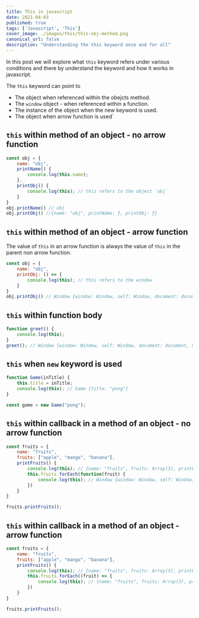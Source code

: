 ```yaml
---
title: This in javascript
date: 2021-04-03
published: true
tags: ['Javascript', 'This']
cover_image: ./images/this/this-obj-method.png
canonical_url: false
description: "Understanding the this keyword once and for all"
---
```


In this post we will explore what `this` keyword refers under various conditions and there by understand the keyword and how it works in javascript.

The `this` keyword can point to
* The object when referenced within the obejcts method.
* The `window` object - when referenced within a function.
* The instance of the object when the new keyword is used.
* The object when arrow function is used`

## `this` within method of an object - no arrow function

```js
const obj = {
    name: "obj",
    printName() {
        console.log(this.name);
    },
    printObj() {
        console.log(this); // this refers to the object `obj`
    }
}
obj.printName() // obj
obj.printObj() //{name: "obj", printName: ƒ, printObj: ƒ}
```
## `this` within method of an object - arrow function

The value of `this` in an arrow function is always the value of `this` in the parent non arrow function.

```js
const obj = {
    name: "obj",
    printObj: () => {
        console.log(this); // this refers to the window
    }
}
obj.printObj() // Window {window: Window, self: Window, document: document, name: "", location: Location, …}
```

## `this` within function body

```js
function greet() {
    console.log(this);
}
greet(); // Window {window: Window, self: Window, document: document, name: "", location: Location, …}
```
## `this` when `new` keyword is used

```js
function Game(inTitle) {
    this.title = inTitle;
    console.log(this); // Game {title: "pong"}
}

const game = new Game("pong");
```
## `this` within callback in a method of an object - no arrow function

```js
const fruits = {
    name: "fruits",
    fruits: ["apple", "mango", "banana"],
    printFruits() {
        console.log(this); // {name: "fruits", fruits: Array(3), printFruits: ƒ}
        this.fruits.forEach(function(fruit) {
            console.log(this); // Window {window: Window, self: Window, document: document, name: "", location: Location, …} * 3 times
        })
    }
}

fruits.printFruits();
```
## `this` within callback in a method of an object - arrow function

```js
const fruits = {
    name: "fruits",
    fruits: ["apple", "mango", "banana"],
    printFruits() {
        console.log(this); // {name: "fruits", fruits: Array(3), printFruits: ƒ}
        this.fruits.forEach((fruit) => {
            console.log(this); // {name: "fruits", fruits: Array(3), printFruits: ƒ} * 3 times
        })
    }
}

fruits.printFruits();
```
